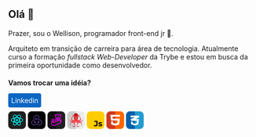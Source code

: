 ## Olá 👋

Prazer, sou o Wellison, programador front-end jr 🌱. 

Arquiteto em transição de carreira para área de tecnologia. Atualmente curso a formação *fullstack Web-Developer* da Trybe e estou em busca da primeira oportunidade como desenvolvedor.
<br>


#### Vamos trocar uma idéia? 

<a href="https://www.linkedin.com/in/wellison-mdias" style="text-decoration:none; background-color: #0a66c2; padding: 6px; border-radius: 4px; color: white;">Linkedin</a>
<br>

<span>
  <img src="https://raw.githubusercontent.com/wellison-md/square-badges/main/badges/langs/react.svg" height="36px">
  <img src="https://raw.githubusercontent.com/wellison-md/square-badges/main/badges/langs/redux.svg" height="36px">
  <img src="https://raw.githubusercontent.com/wellison-md/square-badges/main/badges/langs/jest.svg" height="36px">
  <img src="https://raw.githubusercontent.com/wellison-md/square-badges/main/badges/langs/rtl.svg" height="36px">

  <img src="https://raw.githubusercontent.com/wellison-md/square-badges/main/badges/langs/js.svg" height="36px">
  <img src="https://raw.githubusercontent.com/wellison-md/square-badges/main/badges/langs/html5.svg" height="36px">
  <img src="https://raw.githubusercontent.com/wellison-md/square-badges/main/badges/langs/css3.svg" height="36px">
</span>
